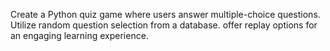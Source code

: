
Create a Python quiz game where users answer multiple-choice questions. Utilize random question selection from a database. offer replay options for an engaging learning experience.




